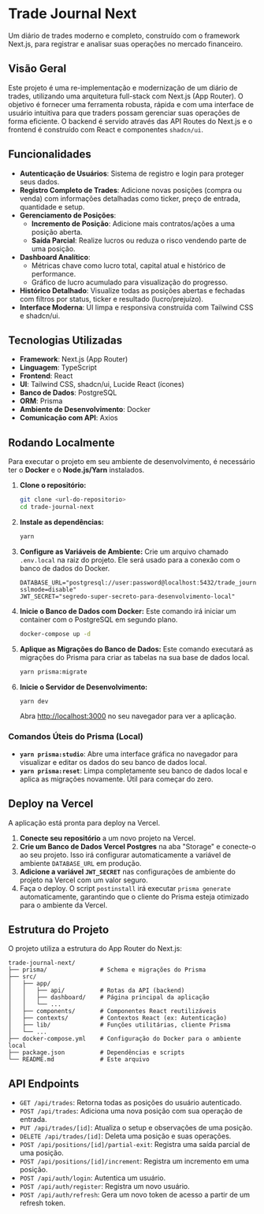 # Trade Journal Next

Um diário de trades moderno e completo, construído com o framework Next.js, para registrar e analisar suas operações no mercado financeiro.

## Visão Geral

Este projeto é uma re-implementação e modernização de um diário de trades, utilizando uma arquitetura full-stack com Next.js (App Router). O objetivo é fornecer uma ferramenta robusta, rápida e com uma interface de usuário intuitiva para que traders possam gerenciar suas operações de forma eficiente. O backend é servido através das API Routes do Next.js e o frontend é construído com React e componentes `shadcn/ui`.

## Funcionalidades

- **Autenticação de Usuários**: Sistema de registro e login para proteger seus dados.
- **Registro Completo de Trades**: Adicione novas posições (compra ou venda) com informações detalhadas como ticker, preço de entrada, quantidade e setup.
- **Gerenciamento de Posições**:
    - **Incremento de Posição**: Adicione mais contratos/ações a uma posição aberta.
    - **Saída Parcial**: Realize lucros ou reduza o risco vendendo parte de uma posição.
- **Dashboard Analítico**:
    - Métricas chave como lucro total, capital atual e histórico de performance.
    - Gráfico de lucro acumulado para visualização do progresso.
- **Histórico Detalhado**: Visualize todas as posições abertas e fechadas com filtros por status, ticker e resultado (lucro/prejuízo).
- **Interface Moderna**: UI limpa e responsiva construída com Tailwind CSS e shadcn/ui.

## Tecnologias Utilizadas

- **Framework**: Next.js (App Router)
- **Linguagem**: TypeScript
- **Frontend**: React
- **UI**: Tailwind CSS, shadcn/ui, Lucide React (ícones)
- **Banco de Dados**: PostgreSQL
- **ORM**: Prisma
- **Ambiente de Desenvolvimento**: Docker
- **Comunicação com API**: Axios

## Rodando Localmente

Para executar o projeto em seu ambiente de desenvolvimento, é necessário ter o **Docker** e o **Node.js/Yarn** instalados.

1.  **Clone o repositório:**
    ```bash
    git clone <url-do-repositorio>
    cd trade-journal-next
    ```

2.  **Instale as dependências:**
    ```bash
    yarn
    ```
    
3.  **Configure as Variáveis de Ambiente:**
    Crie um arquivo chamado `.env.local` na raiz do projeto. Ele será usado para a conexão com o banco de dados do Docker.
    ```env
    DATABASE_URL="postgresql://user:password@localhost:5432/trade_journal?sslmode=disable"
    JWT_SECRET="segredo-super-secreto-para-desenvolvimento-local"
    ```

4.  **Inicie o Banco de Dados com Docker:**
    Este comando irá iniciar um container com o PostgreSQL em segundo plano.
    ```bash
    docker-compose up -d
    ```

5.  **Aplique as Migrações do Banco de Dados:**
    Este comando executará as migrações do Prisma para criar as tabelas na sua base de dados local.
    ```bash
    yarn prisma:migrate
    ```

6.  **Inicie o Servidor de Desenvolvimento:**
    ```bash
    yarn dev
    ```
    Abra [http://localhost:3000](http://localhost:3000) no seu navegador para ver a aplicação.

### Comandos Úteis do Prisma (Local)

- **`yarn prisma:studio`**: Abre uma interface gráfica no navegador para visualizar e editar os dados do seu banco de dados local.
- **`yarn prisma:reset`**: Limpa completamente seu banco de dados local e aplica as migrações novamente. Útil para começar do zero.

## Deploy na Vercel

A aplicação está pronta para deploy na Vercel.

1.  **Conecte seu repositório** a um novo projeto na Vercel.
2.  **Crie um Banco de Dados Vercel Postgres** na aba "Storage" e conecte-o ao seu projeto. Isso irá configurar automaticamente a variável de ambiente `DATABASE_URL` em produção.
3.  **Adicione a variável `JWT_SECRET`** nas configurações de ambiente do projeto na Vercel com um valor seguro.
4.  Faça o deploy. O script `postinstall` irá executar `prisma generate` automaticamente, garantindo que o cliente do Prisma esteja otimizado para o ambiente da Vercel.

## Estrutura do Projeto

O projeto utiliza a estrutura do App Router do Next.js:

```
trade-journal-next/
├── prisma/               # Schema e migrações do Prisma
├── src/
│   ├── app/
│   │   ├── api/          # Rotas da API (backend)
│   │   ├── dashboard/    # Página principal da aplicação
│   │   └── ...
│   ├── components/       # Componentes React reutilizáveis
│   ├── contexts/         # Contextos React (ex: Autenticação)
│   ├── lib/              # Funções utilitárias, cliente Prisma
│   └── ...
├── docker-compose.yml    # Configuração do Docker para o ambiente local
├── package.json          # Dependências e scripts
└── README.md             # Este arquivo
```

## API Endpoints

- `GET /api/trades`: Retorna todas as posições do usuário autenticado.
- `POST /api/trades`: Adiciona uma nova posição com sua operação de entrada.
- `PUT /api/trades/[id]`: Atualiza o setup e observações de uma posição.
- `DELETE /api/trades/[id]`: Deleta uma posição e suas operações.
- `POST /api/positions/[id]/partial-exit`: Registra uma saída parcial de uma posição.
- `POST /api/positions/[id]/increment`: Registra um incremento em uma posição.
- `POST /api/auth/login`: Autentica um usuário.
- `POST /api/auth/register`: Registra um novo usuário.
- `POST /api/auth/refresh`: Gera um novo token de acesso a partir de um refresh token. 